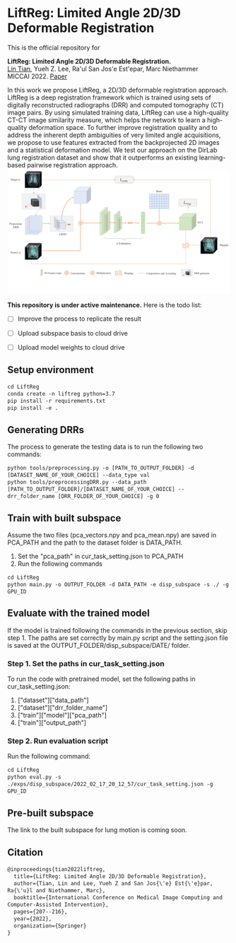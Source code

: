 # LiftReg: Limited Angle 2D/3D Deformable Registration

This is the official repository for

**LiftReg: Limited Angle 2D/3D Deformable Registration.** \
[Lin Tian](https://www.cs.unc.edu/~lintian/), Yueh Z. Lee, Ra\'ul San Jos\'e Est\'epar, Marc Niethammer\
MICCAI 2022. [Paper](https://arxiv.org/abs/2203.05565)

In this work we propose LiftReg, a 2D/3D deformable registration approach. LiftReg is a deep registration framework 
which is trained using sets of digitally reconstructed radiographs (DRR) and computed tomography (CT) image pairs. By using simulated training data, LiftReg can use a high-quality CT-CT image similarity measure, which helps the network to learn a high-quality deformation space. To further improve registration quality and to address the inherent depth ambiguities of very limited angle acquisitions, we propose to use features extracted from the backprojected 2D images and a statistical deformation model. We test our approach on the DirLab lung registration dataset and show that it outperforms an existing learning-based pairwise registration approach. 
![Model Structure](/readme_materials/NetworkDiagram.png)

**This repository is under active maintenance.** Here is the todo list:
- [ ] Improve the process to replicate the result
- [ ] Upload subspace basis to cloud drive
- [ ] Upload model weights to cloud drive


## Setup environment
```
cd LiftReg
conda create -n liftreg python=3.7
pip install -r requirements.txt
pip install -e .
```

## Generating DRRs
The process to generate the testing data is to run the following two commands:
```
python tools/preprocessing.py -o [PATH_TO_OUTPUT_FOLDER] -d [DATASET_NAME_OF_YOUR_CHOICE] --data_type val
python tools/preprocessingDRR.py --data_path [PATH_TO_OUTPUT_FOLDER]/[DATASET_NAME_OF_YOUR_CHOICE] --drr_folder_name [DRR_FOLDER_OF_YOUR_CHOICE] -g 0
```

## Train with built subspace
Assume the two files (pca_vectors.npy and pca_mean.npy) are saved in PCA_PATH and the path to the dataset folder is DATA_PATH.
1. Set the "pca_path" in cur_task_setting.json to PCA_PATH
2. Run the following commands
```
cd LiftReg
python main.py -o OUTPUT_FOLDER -d DATA_PATH -e disp_subspace -s ./ -g GPU_ID
```

## Evaluate with the trained model
If the model is trained following the commands in the previous section, skip step 1. The paths are set correctly by main.py script and the setting.json file is saved at the OUTPUT_FOLDER/disp_subspace/DATE/ folder.

### Step 1. Set the paths in cur_task_setting.json
To run the code with pretrained model, set the following paths in cur_task_setting.json:
1. ["dataset"]["data_path"]
2. ["dataset"]["drr_folder_name"]
3. ["train"]["model"]["pca_path"]
4. ["train"]["output_path"]

### Step 2. Run evaluation script
Run the following command:
```
cd LiftReg
python eval.py -s ./exps/disp_subspace/2022_02_17_20_12_57/cur_task_setting.json -g GPU_ID
```

## Pre-built subspace
The link to the built subspace for lung motion is coming soon.

## Citation
```
@inproceedings{tian2022liftreg,
  title={LiftReg: Limited Angle 2D/3D Deformable Registration},
  author={Tian, Lin and Lee, Yueh Z and San Jos{\'e} Est{\'e}par, Ra{\'u}l and Niethammer, Marc},
  booktitle={International Conference on Medical Image Computing and Computer-Assisted Intervention},
  pages={207--216},
  year={2022},
  organization={Springer}
}

```
